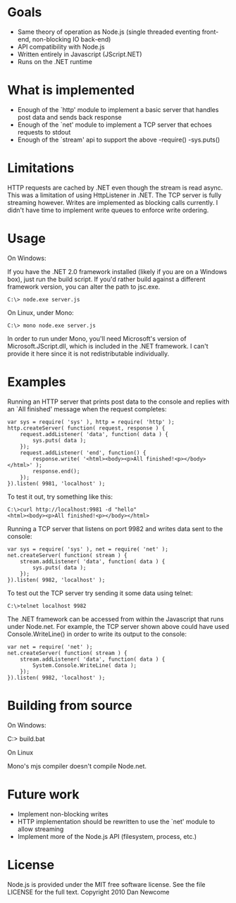 # Goals

- Same theory of operation as Node.js (single threaded eventing front-end, non-blocking IO back-end)
- API compatibility with Node.js
- Written entirely in Javascript (JScript.NET)
- Runs on the .NET runtime

# What is implemented

- Enough of the `http' module to implement a basic server that handles post data and sends back response
- Enough of the `net' module to implement a TCP server that echoes requests to stdout
- Enough of the `stream' api to support the above
-require()
-sys.puts()

# Limitations

HTTP requests are cached by .NET even though the stream is read async. This was 
a limitation of using HttpListener in .NET. The TCP server is fully streaming however.
Writes are implemented as blocking calls currently. I didn't have time to 
implement write queues to enforce write ordering.

# Usage

On Windows:

If you have the .NET 2.0 framework installed (likely if you are on a Windows box), 
just run the build script. If you'd rather build against a different framework 
version, you can alter the path to jsc.exe.

	C:\> node.exe server.js

On Linux, under Mono:

	C:\> mono node.exe server.js

In order to run under Mono, you'll need Microsoft's version of Microsoft.JScript.dll, 
which is included in the .NET framework. I can't provide it here since it is not 
redistributable individually.

# Examples

Running an HTTP server that prints post data to the console and replies with an 
`All finished' message when the request completes:

	var sys = require( 'sys' ), http = require( 'http' );
	http.createServer( function( request, response ) {
		request.addListener( 'data', function( data ) {
			sys.puts( data );
		});
		request.addListener( 'end', function() {
			response.write( '<html><body><p>All finished!<p></body></html>' );
			response.end();
		});
	}).listen( 9981, 'localhost' );

To test it out, try something like this:

	C:\>curl http://localhost:9981 -d "hello"
	<html><body><p>All finished!<p></body></html>

Running a TCP server that listens on port 9982 and writes data sent to the console:

	var sys = require( 'sys' ), net = require( 'net' );
	net.createServer( function( stream ) {
		stream.addListener( 'data', function( data ) {
			sys.puts( data );
		});
	}).listen( 9982, 'localhost' );

To test out the TCP server try sending it some data using telnet:

	C:\>telnet localhost 9982

The .NET framework can be accessed from within the Javascript that runs under Node.net.
For example, the TCP server shown above could have used Console.WriteLine() in 
order to write its output to the console:

	var net = require( 'net' );
	net.createServer( function( stream ) {
		stream.addListener( 'data', function( data ) {
			System.Console.WriteLine( data );
		});
	}).listen( 9982, 'localhost' );

# Building from source

On Windows:

C:\> build.bat

On Linux

Mono's mjs compiler doesn't compile Node.net.

# Future work

- Implement non-blocking writes
- HTTP implementation should be rewritten to use the `net' module to allow streaming
- Implement more of the Node.js API (filesystem, process, etc.)

# License 

Node.js is provided under the MIT free software license. See the file LICENSE 
for the full text.
Copyright 2010 Dan Newcome